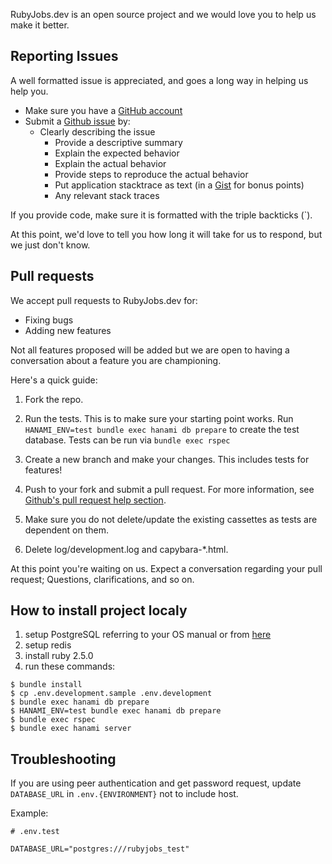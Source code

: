 RubyJobs.dev is an open source project and we would love you to help us make it better.

## Reporting Issues

A well formatted issue is appreciated, and goes a long way in helping us help you.

* Make sure you have a [GitHub account](https://github.com/signup/free)
* Submit a [Github issue](https://github.com/davydovanton/rubyjobs.dev/issues/new/choose) by:
  * Clearly describing the issue
    * Provide a descriptive summary
    * Explain the expected behavior
    * Explain the actual behavior
    * Provide steps to reproduce the actual behavior
    * Put application stacktrace as text (in a [Gist](https://gist.github.com) for bonus points)
    * Any relevant stack traces

If you provide code, make sure it is formatted with the triple backticks (\`).

At this point, we'd love to tell you how long it will take for us to respond,
but we just don't know.

## Pull requests

We accept pull requests to RubyJobs.dev for:

* Fixing bugs
* Adding new features

Not all features proposed will be added but we are open to having a conversation
about a feature you are championing.

Here's a quick guide:

1. Fork the repo.

2. Run the tests. This is to make sure your starting point works. Run `HANAMI_ENV=test bundle exec hanami db prepare` to create the test database. Tests can be run via `bundle exec rspec`

3. Create a new branch and make your changes. This includes tests for features!

4. Push to your fork and submit a pull request. For more information, see
[Github's pull request help section](https://help.github.com/articles/using-pull-requests/).

5. Make sure you do not delete/update the existing cassettes as tests are dependent on them.

6. Delete log/development.log and capybara-*.html.

At this point you're waiting on us. Expect a conversation regarding your pull
request; Questions, clarifications, and so on.

## How to install project localy

1. setup PostgreSQL referring to your OS manual or from [here](https://www.postgresql.org/download/)
2. setup redis
3. install ruby 2.5.0
4. run these commands:

```
$ bundle install
$ cp .env.development.sample .env.development
$ bundle exec hanami db prepare
$ HANAMI_ENV=test bundle exec hanami db prepare
$ bundle exec rspec
$ bundle exec hanami server
```

## Troubleshooting

If you are using peer authentication and get password request,
update `DATABASE_URL` in `.env.{ENVIRONMENT}` not to include host.

Example:
```
# .env.test

DATABASE_URL="postgres:///rubyjobs_test"
```
